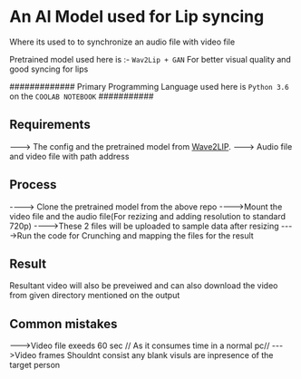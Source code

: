 # An AI Model used for Lip syncing
Where its used to to synchronize an audio file with video file


Pretrained model used here is :- `Wav2Lip + GAN`
For better visual quality and good syncing for lips

############# Primary Programming  Language used here is `Python 3.6` on the `COOLAB NOTEBOOK` ###########

## Requirements
---> The config and the pretrained model from [Wave2LIP](https://github.com/justinjohn0306/Wav2Lip).
---> Audio file and video file with path address

## Process
----> Clone the pretrained model from the above repo
---->Mount the video file and the audio file(For rezizing and adding resolution to standard 720p)
---->These 2 files will be uploaded to sample data after resizing
---->Run the code for Crunching and mapping the files for the result

## Result
Resultant video will also be preveiwed and can also download the video from given directory mentioned on the output

## Common mistakes
--->Video file exeeds 60 sec // As it consumes time in a normal pc//
--->Video frames Shouldnt consist any blank visuls are inpresence of the target person
